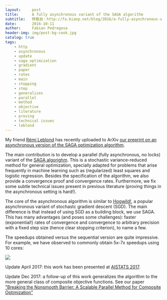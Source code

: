 ```yaml
---
layout:     post
title:      A fully asynchronous variant of the SAGA algorithm
subtitle:   转载自：http://fa.bianp.net/blog/2016/a-fully-asynchronous-variant-of-the-saga-algorithm/
date:       2016-10-11
author:     Fabian Pedregosa
header-img: img/post-bg-cook.jpg
catalog: true
tags:
    - http
    - asynchronous
    - update
    - saga optimization
    - gradient
    - paper
    - rates
    - main
    - stopping
    - step
    - generalizes
    - parallel
    - method
    - objective
    - literature
    - proving
    - technical issues
    - leblond
---
```


My friend [Rémi Leblond](http://www.di.ens.fr/~rleblond) has recently uploaded to ArXiv [our preprint on an asynchronous version of the SAGA optimization algorithm](https://arxiv.org/abs/1606.04809).

The main contribution is to develop a parallel (fully asynchronous, no locks) variant of the [SAGA algorighm](http://papers.nips.cc/paper/5258-saga-a-fast-incremental-gradient-method-with-support-for-non-strongly-convex-composite-objectives.pdf). This is a stochastic variance-reduced method for general optimization, specially adapted for problems that arise frequently in machine learning such as (regularized) least squares and logistic regression. Besides the specification of the algorithm, we also provide a convergence proof and convergence rates. Furthermore, we fix some subtle technical issues present in previous literature (proving things in the asynchronous setting is hard!).

The core of the asynchronous algorithm is similar to [Hogwild!](https://arxiv.org/abs/1106.5730), a popular asynchronous variant of stochastc gradient descent (SGD). The main difference is that instead of using SGD as a building block, we use SAGA. This has many advantages (and poses some challenges): faster (exponential!) rates of convergence and convergence to arbitrary precision with a fixed step size (hence clear stopping criterion), to name a few.

The speedups obtained versus the sequential version are quite impressive. For example, we have observed to commonly obtain 5x-7x speedups using 10 cores:


![](http://fa.bianp.net/images/2016/figure_asaga.png)



Update April 2017: this work has been presented at [AISTATS 2017](http://proceedings.mlr.press/v54/leblond17a.html).



Update Dec 2017: a follow-up of this work generalizes the algorithm to the more general class of composite objective functions. See our paper ["Breaking the Nonsmooth Barrier: A Scalable Parallel Method for Composite Optimization"](http://papers.nips.cc/paper/6611-breaking-the-nonsmooth-barrier-a-scalable-parallel-method-for-composite-optimization.pdf)
